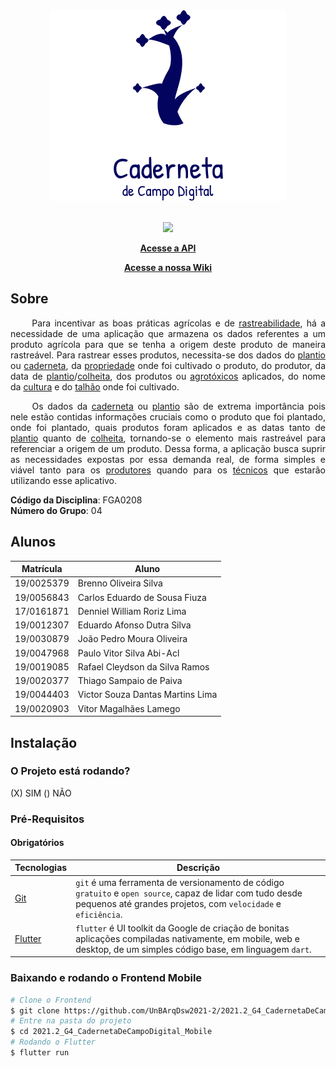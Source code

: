 <!-- Logo -->
<div align="center">
    <img src="./assets/logo.png"></img>
</div>

<br/>

<!-- Badges -->
<p align="center">
  <a href="https://codecov.io/gh/UnBArqDsw2021-2/2021.2_G4_CadernetaDeCampoDigital_Mobile">
    <img src="https://codecov.io/gh/UnBArqDsw2021-2/2021.2_G4_CadernetaDeCampoDigital_Mobile/branch/114-ci/graph/badge.svg?token=PQQ8JR2FU5"/>
  </a>
</p>

<!-- Repositórios/wiki -->
<p align="center">
	<a href="https://github.com/UnBArqDsw2021-2/2021.2_G4_CadernetaDeCampoDigital_Backend"><strong>Acesse a API</strong></a>
</p>
<p align="center">
	<a href="https://unbarqdsw2021-2.github.io/2021.2_G4_CadernetaDeCampoDigital_docs/"><strong>Acesse a nossa Wiki</strong></a>
</p>

<!-- Descrição sobre o Projeto -->
## Sobre

<p align="justify">&emsp;&emsp; Para incentivar as boas práticas agrícolas e de <a href=https://unbarqdsw2021-2.github.io/2021.2_G4_CadernetaDeCampoDigital_docs/requisitos/modelagem/lexicos/#rastreabilidade>rastreabilidade</a>, há a necessidade de uma aplicação que armazena os dados referentes a um produto agrícola para que se tenha a origem deste produto de maneira rastreável. Para rastrear esses produtos, necessita-se dos dados do <a href=https://unbarqdsw2021-2.github.io/2021.2_G4_CadernetaDeCampoDigital_docs/requisitos/modelagem/lexicos/#plantio>plantio</a> ou <a href=https://unbarqdsw2021-2.github.io/2021.2_G4_CadernetaDeCampoDigital_docs/requisitos/modelagem/lexicos/#cardeneta_de_campo>caderneta</a>, da <a href=https://unbarqdsw2021-2.github.io/2021.2_G4_CadernetaDeCampoDigital_docs/requisitos/modelagem/lexicos/#propriedade>propriedade</a> onde foi cultivado o produto, do produtor, da data de <a href=https://unbarqdsw2021-2.github.io/2021.2_G4_CadernetaDeCampoDigital_docs/requisitos/modelagem/lexicos/#plantio>plantio</a>/<a href=https://unbarqdsw2021-2.github.io/2021.2_G4_CadernetaDeCampoDigital_docs/requisitos/modelagem/lexicos/#colher_plantio>colheita</a>, dos produtos ou <a href=https://unbarqdsw2021-2.github.io/2021.2_G4_CadernetaDeCampoDigital_docs/requisitos/modelagem/lexicos/#agrotoxico>agrotóxicos</a> aplicados, do nome da <a href=https://unbarqdsw2021-2.github.io/2021.2_G4_CadernetaDeCampoDigital_docs/requisitos/modelagem/lexicos/#cultura>cultura</a> e do <a href=https://unbarqdsw2021-2.github.io/2021.2_G4_CadernetaDeCampoDigital_docs/requisitos/modelagem/lexicos/#talhao>talhão</a> onde foi cultivado.</p>
<p align="justify">&emsp;&emsp; Os dados da <a href=https://unbarqdsw2021-2.github.io/2021.2_G4_CadernetaDeCampoDigital_docs/requisitos/modelagem/lexicos/#cardeneta_de_campo>caderneta</a> ou <a href=https://unbarqdsw2021-2.github.io/2021.2_G4_CadernetaDeCampoDigital_docs/requisitos/modelagem/lexicos/#plantio>plantio</a> são de extrema importância pois nele estão contidas informações cruciais como o produto que foi plantado, onde foi plantado, quais produtos foram aplicados e as datas tanto de <a href=https://unbarqdsw2021-2.github.io/2021.2_G4_CadernetaDeCampoDigital_docs/requisitos/modelagem/lexicos/#plantio>plantio</a> quanto de <a href=https://unbarqdsw2021-2.github.io/2021.2_G4_CadernetaDeCampoDigital_docs/requisitos/modelagem/lexicos/#colher_plantio>colheita</a>, tornando-se o elemento mais rastreável para referenciar a origem de um produto. Dessa forma, a aplicação busca suprir as necessidades expostas por essa demanda real, de forma simples e viável tanto para os <a href=https://unbarqdsw2021-2.github.io/2021.2_G4_CadernetaDeCampoDigital_docs/requisitos/modelagem/lexicos/#produtor>produtores</a> quando para os <a href=https://unbarqdsw2021-2.github.io/2021.2_G4_CadernetaDeCampoDigital_docs/requisitos/modelagem/lexicos/#tecnico>técnicos</a> que estarão utilizando esse aplicativo.</p>

**Código da Disciplina**: FGA0208<br>
**Número do Grupo**: 04<br>

## Alunos

| Matrícula  | Aluno                            |
| ---------- | -------------------------------- |
| 19/0025379 | Brenno Oliveira Silva            |
| 19/0056843 | Carlos Eduardo de Sousa Fiuza    |
| 17/0161871 | Denniel William Roriz Lima       |
| 19/0012307 | Eduardo Afonso Dutra Silva       |
| 19/0030879 | João Pedro Moura Oliveira        |
| 19/0047968 | Paulo Vitor Silva Abi-Acl        |
| 19/0019085 | Rafael Cleydson da Silva Ramos   |
| 19/0020377 | Thiago Sampaio de Paiva          |
| 19/0044403 | Victor Souza Dantas Martins Lima |
| 19/0020903 | Vitor Magalhães Lamego           |


<!-- Instalação -->
## Instalação
### O Projeto está rodando?

(X) SIM
() NÃO

<!-- Pré-Requisitos -->
### Pré-Requisitos
#### Obrigatórios
|Tecnologias|Descrição|
|-|-|
|[Git](https://git-scm.com/)|`git` é uma ferramenta de versionamento de código `gratuito` e `open source`, capaz de lidar com tudo desde pequenos até grandes projetos, com `velocidade` e `eficiência`.|
|[Flutter](https://flutter.dev/docs/get-started/install)| `flutter` é UI toolkit da Google de criação de bonitas aplicações compiladas nativamente, em mobile, web e desktop, de um simples código base, em linguagem `dart`.|


<!-- Frontend -->
### Baixando e rodando o Frontend Mobile
```bash
# Clone o Frontend
$ git clone https://github.com/UnBArqDsw2021-2/2021.2_G4_CadernetaDeCampoDigital_Mobile
# Entre na pasta do projeto
$ cd 2021.2_G4_CadernetaDeCampoDigital_Mobile
# Rodando o Flutter
$ flutter run
```
